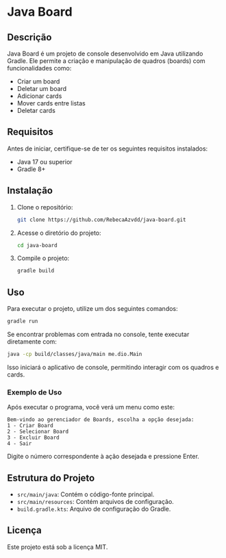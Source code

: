 # Java Board

## Descrição
Java Board é um projeto de console desenvolvido em Java utilizando Gradle. Ele permite a criação e manipulação de quadros (boards) com funcionalidades como:
- Criar um board
- Deletar um board
- Adicionar cards
- Mover cards entre listas
- Deletar cards

## Requisitos
Antes de iniciar, certifique-se de ter os seguintes requisitos instalados:
- Java 17 ou superior
- Gradle 8+

## Instalação
1. Clone o repositório:
   ```sh
   git clone https://github.com/RebecaAzvdd/java-board.git
   ```
2. Acesse o diretório do projeto:
   ```sh
   cd java-board
   ```
3. Compile o projeto:
   ```sh
   gradle build
   ```

## Uso
Para executar o projeto, utilize um dos seguintes comandos:
```sh
gradle run
```
Se encontrar problemas com entrada no console, tente executar diretamente com:
```sh
java -cp build/classes/java/main me.dio.Main
```
Isso iniciará o aplicativo de console, permitindo interagir com os quadros e cards.

### **Exemplo de Uso**
Após executar o programa, você verá um menu como este:
```
Bem-vindo ao gerenciador de Boards, escolha a opção desejada:
1 - Criar Board
2 - Selecionar Board
3 - Excluir Board
4 - Sair
```
Digite o número correspondente à ação desejada e pressione Enter.

## Estrutura do Projeto
- `src/main/java`: Contém o código-fonte principal.
- `src/main/resources`: Contém arquivos de configuração.
- `build.gradle.kts`: Arquivo de configuração do Gradle.

## Licença
Este projeto está sob a licença MIT.

